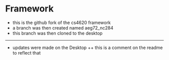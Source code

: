 # Framework

+ this is the github fork of the cs4620 framework
+ a branch was then created named aeg72_nc284
+ this branch was then cloned to the desktop

------------------

+ updates were made on the Desktop
++ this is a comment on the readme to reflect that